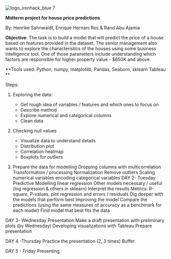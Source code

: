 ![logo_ironhack_blue 7](https://user-images.githubusercontent.com/23629340/40541063-a07a0a8a-601a-11e8-91b5-2f13e4e6b441.png)

**Midterm project for house price predictions**

By: Henrike Sahnwaldt, Enrique Hernani Ros & Rand Abu Ajamia

**Objective**: The task is to build a model that will predict the price of a house based on features provided in the dataset. The senior management also wants to explore the characteristics of the houses using some business intelligence tool. One of those parameters include understanding which factors are responsible for higher property value - \$650K and above.

**Tools used: Python, numpy, matplotlib, Pandas, Seaborn, sklearn Tableau **

Steps: 

1. Exploring the data: 
	- Get rough idea of variables / features and which ones to focus on
	- Describe method
	- Explore numerical and categorical columns
	- Clean data 
2. Checking null values
	- Visualize data to understand details 
	- Distribution plot
	- Correlation heatmap 
	- Boxplots for outliers

3. Prepare the data for modelling 
	Dropping columns with multicorrelation
	Transformation / processing
	Normalization
	Remove outliers
Scaling numerical variables
	encoding categorical variables
DAY 2- Tuesday 
Predictive Modelling
	linear regression
	Other models necessary / useful (log regression & others in sklearn)
Interpret the results
	Metrics: R-square, P-values, plot regression and errors / residuals
	Dig deeper with the models that perform best
Improving the model 
	Compare the predictions 
(using the same measures of accuracy as a benchmark for each model)
 	Find model that best fits the data

DAY 3- Wednesday
Presentation 
	Make a draft presentation with preliminary plots (by Wednesday)
	Developing visualizations with Tableau 
     	Prepare presentation
	
DAY 4 -Thursday
Practice the presentation (2, 3 times)
Buffer  

DAY 5 - Friday
Presenting
